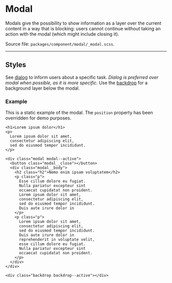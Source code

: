 # Modal
Modals give the possibility to show information as a layer over the current content in a way that is blocking: users cannot continue without taking an action with the modal (which might include closing it).

Source file: `packages/component/modal/_modal.scss`.

---

## Styles
See [dialog](/#/component/dialog) to inform users about a specific task. _Dialog is preferred over modal when possible, as it is more specific._ Use the [backdrop](/#/layout/backdrop) for a background layer below the modal.

### Example
This is a static example of the modal. The `position` property has been overridden for demo purposes.

```html*example="modal"
<h1>Lorem ipsum dolor</h1>
<p>
  Lorem ipsum dolor sit amet, 
  consectetur adipiscing elit, 
  sed do eiusmod tempor incididunt.
</p>

<div class="modal modal--active">
  <button class="modal__close"></button>
  <div class="modal__body">
    <h2 class="h2">Nemo enim ipsam voluptatem</h2>
    <p class="p">
      Esse cillum dolore eu fugiat. 
      Nulla pariatur excepteur sint 
      occaecat cupidatat non proident.      
      Lorem ipsum dolor sit amet, 
      consectetur adipiscing elit, 
      sed do eiusmod tempor incididunt.
      Duis aute irure dolor in 
    </p>      
    <p class="p">
      Lorem ipsum dolor sit amet, 
      consectetur adipiscing elit, 
      sed do eiusmod tempor incididunt.
      Duis aute irure dolor in 
      reprehenderit in voluptate velit, 
      esse cillum dolore eu fugiat. 
      Nulla pariatur excepteur sint 
      occaecat cupidatat non proident.      
    </p>   
  </div>
</div>

<div class="backdrop backdrop--active"></div>
```
